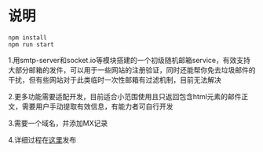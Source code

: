 # 说明
```
npm install
npm run start
```
1.用smtp-server和socket.io等模块搭建的一个初级随机邮箱service，有效支持大部分邮箱的发件，可以用于一些网站的注册验证，同时还能帮你免去垃圾邮件的干扰，但有些网站对于此类临时一次性邮箱有过滤机制，目前无法解决<br>

2.更多功能需要适配开发，目前适合小范围使用且只返回包含html元素的邮件正文，需要用户手动提取有效信息，有能力者可自行开发

3.需要一个域名，并添加MX记录

4.详细过程在[这里](https://npmcow.com/2023/04/21/da-jian-smtp-fu-wu-ji-you-jian-jie-shou/)发布

